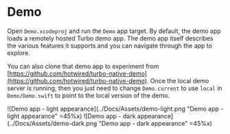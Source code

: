 # Demo

Open `Demo.xcodeproj` and run the `Demo` app target. By default, the demo app loads a remotely hosted Turbo demo app. The demo app itself describes the various features it supports and you can navigate through the app to explore.

You can also clone that demo app to experiment from [https://github.com/hotwired/turbo-native-demo](https://github.com/hotwired/turbo-native-demo). Once the local demo server is running, then you just need to change `Demo.current` to use `local` in `Demo/Demo.swift` to point to the local version of the demo.

![Demo app - light appearance](../Docs/Assets/demo-light.png "Demo app - light appearance" =45%x) ![Demo app - dark appearance](../Docs/Assets/demo-dark.png "Demo app - dark appearance" =45%x)
